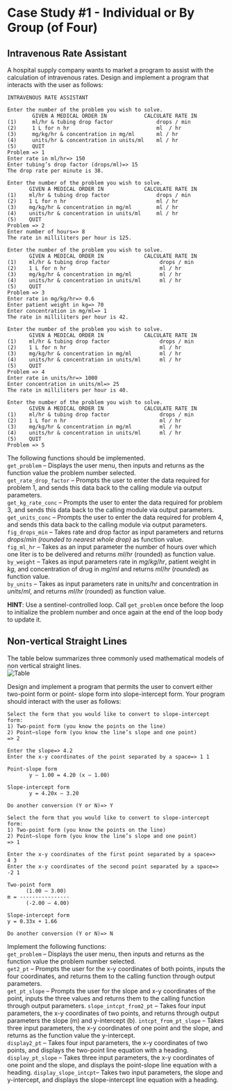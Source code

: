 # Case Study #1 - Individual or By Group (of Four)

## Intravenous Rate Assistant

A hospital supply company wants to market a program to assist with the calculation of intravenous
rates. Design and implement a program that interacts with the user as follows:

```sample run
INTRAVENOUS RATE ASSISTANT

Enter the number of the problem you wish to solve.
        GIVEN A MEDICAL ORDER IN            CALCULATE RATE IN
(1)     ml/hr & tubing drop factor              drops / min
(2)     1 L for n hr                            ml  / hr
(3)     mg/kg/hr & concentration in mg/ml       ml / hr
(4)     units/hr & concentration in units/ml    ml / hr
(5)     QUIT
Problem => 1
Enter rate in ml/hr=> 150
Enter tubing’s drop factor (drops/ml)=> 15
The drop rate per minute is 38.

Enter the number of the problem you wish to solve.
       GIVEN A MEDICAL ORDER IN             CALCULATE RATE IN
(1)    ml/hr & tubing drop factor               drops / min
(2)    1 L for n hr                             ml / hr
(3)    mg/kg/hr & concentration in mg/ml        ml / hr
(4)    units/hr & concentration in units/ml     ml / hr
(5)    QUIT
Problem => 2
Enter number of hours=> 8
The rate in milliliters per hour is 125.

Enter the number of the problem you wish to solve.
       GIVEN A MEDICAL ORDER IN             CALCULATE RATE IN
(1)    ml/hr & tubing drop factor                drops / min
(2)    1 L for n hr                              ml / hr
(3)    mg/kg/hr & concentration in mg/ml         ml / hr
(4)    units/hr & concentration in units/ml      ml / hr
(5)    QUIT
Problem => 3
Enter rate in mg/kg/hr=> 0.6
Enter patient weight in kg=> 70
Enter concentration in mg/ml=> 1
The rate in milliliters per hour is 42.

Enter the number of the problem you wish to solve.
       GIVEN A MEDICAL ORDER IN             CALCULATE RATE IN
(1)    ml/hr & tubing drop factor                drops / min
(2)    1 L for n hr                              ml / hr
(3)    mg/kg/hr & concentration in mg/ml         ml / hr
(4)    units/hr & concentration in units/ml      ml / hr
(5)    QUIT
Problem => 4
Enter rate in units/hr=> 1000
Enter concentration in units/ml=> 25
The rate in milliliters per hour is 40.

Enter the number of the problem you wish to solve.
       GIVEN A MEDICAL ORDER IN             CALCULATE RATE IN
(1)    ml/hr & tubing drop factor                drops / min
(2)    1 L for n hr                              ml / hr
(3)    mg/kg/hr & concentration in mg/ml         ml / hr
(4)    units/hr & concentration in units/ml      ml / hr
(5)    QUIT
Problem => 5
```

The following functions should be implemented. \
`get_problem` – Displays the user menu, then inputs and returns as the function value the problem number selected. \
`get_rate_drop_factor` – Prompts the user to enter the data required for problem 1, and sends
this data back to the calling module via output parameters. \
`get_kg_rate_conc` – Prompts the user to enter the data required for problem 3, and sends this
data back to the calling module via output parameters. \
`get_units_conc` – Prompts the user to enter the data required for problem 4, and sends this data
back to the calling module via output parameters. \
`fig_drops_min` – Takes rate and drop factor as input parameters and returns $drops/min$ *(rounded
to nearest whole drop)* as function value. \
`fig_ml_hr` – Takes as an input parameter the number of hours over which one liter is to be
delivered and returns $ml/hr$ (rounded) as function value. \
`by_weight` – Takes as input parameters rate in $mg/kg/hr$, patient weight in $kg$, and concentration
of drug in $mg/ml$ and returns $ml/hr$ (*rounded*) as function value. \
`by_units` – Takes as input parameters rate in units/hr and concentration in $units/ml$, and returns
$ml/hr$ (rounded) as function value.

**HINT**: Use a sentinel-controlled loop. Call `get_problem` once before the loop to initialize the
problem number and once again at the end of the loop body to update it.

## Non-vertical Straight Lines

The table below summarizes three commonly used mathematical models of non vertical straight
lines. \
![Table](/assets/img/table-slope.png)

Design and implement a program that permits the user to convert either two-point form or point-
slope form into slope-intercept form. Your program should interact with the user as follows:

```sample run
Select the form that you would like to convert to slope-intercept
form:
1) Two-point form (you know the points on the line)
2) Point–slope form (you know the line’s slope and one point)
=> 2

Enter the slope=> 4.2
Enter the x-y coordinates of the point separated by a space=> 1 1

Point-slope form
       y – 1.00 = 4.20 (x – 1.00)

Slope-intercept form
       y = 4.20x – 3.20

Do another conversion (Y or N)=> Y

Select the form that you would like to convert to slope-intercept
form:
1) Two-point form (you know the points on the line)
2) Point–slope form (you know the line’s slope and one point)
=> 1

Enter the x-y coordinates of the first point separated by a space=>
4 3
Enter the x-y coordinates of the second point separated by a space=>
-2 1

Two-point form
      (1.00 – 3.00)
m = ----------------
      (-2.00 – 4.00)

Slope-intercept form
y = 0.33x + 1.66

Do another conversion (Y or N)=> N
```

Implement the following functions:\
`get_problem` – Displays the user menu, then inputs and returns as the function value the problem
number selected.\
`get2_pt` – Prompts the user for the x-y coordinates of both points, inputs the four coordinates,
and returns them to the calling function through output parameters.\
`get_pt_slope` – Prompts the user for the slope and x-y coordinates of the point, inputs the three
values and returns them to the calling function through output parameters.
`slope_intcpt_from2_pt` – Takes four input parameters, the x-y coordinates of two points, and
returns through output parameters the slope (m) and y-intercept (b).
`intcpt_from_pt_slope` – Takes three input parameters, the x-y coordinates of one point and the
slope, and returns as the function value the y-intercept.\
`display2_pt` – Takes four input parameters, the x-y coordinates of two points, and displays the
two-point line equation with a heading.\
`display_pt_slope` – Takes three input parameters, the x-y coordinates of one point and the slope,
and displays the point-slope line equation with a heading.
`display_slope_intcpt`– Takes two input parameters, the slope and y-intercept, and displays the
slope-intercept line equation with a heading.
